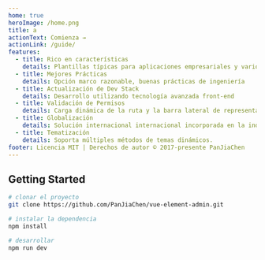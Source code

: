 ```yaml
---
home: true
heroImage: /home.png
title: a
actionText: Comienza →
actionLink: /guide/
features:
  - title: Rico en características
    details: Plantillas típicas para aplicaciones empresariales y varios componentes
  - title: Mejores Prácticas
    details: Opción marco razonable, buenas prácticas de ingeniería
  - title: Actualización de Dev Stack
    details: Desarrollo utilizando tecnología avanzada front-end
  - title: Validación de Permisos
    details: Carga dinámica de la ruta y la barra lateral de representación basada en permisos
  - title: Globalización
    details: Solución internacional internacional incorporada en la industria
  - title: Tematización
    details: Soporta múltiples métodos de temas dinámicos.
footer: Licencia MIT | Derechos de autor © 2017-presente PanJiaChen
---
```


## Getting Started

```bash
# clonar el proyecto
git clone https://github.com/PanJiaChen/vue-element-admin.git

# instalar la dependencia
npm install

# desarrollar
npm run dev
```
